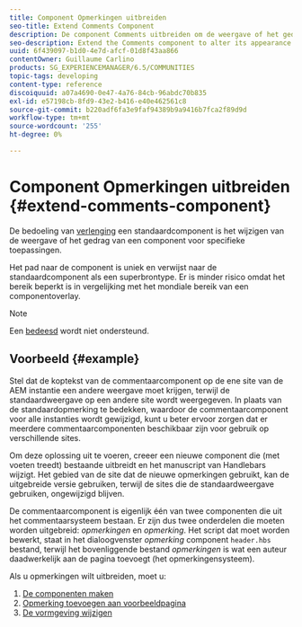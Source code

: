 ```yaml
---
title: Component Opmerkingen uitbreiden
seo-title: Extend Comments Component
description: De component Comments uitbreiden om de weergave of het gedrag ervan voor specifieke toepassingen te wijzigen
seo-description: Extend the Comments component to alter its appearance or behavior for specific uses
uuid: 6f439097-b1d0-4e7d-afcf-01d8f43aa866
contentOwner: Guillaume Carlino
products: SG_EXPERIENCEMANAGER/6.5/COMMUNITIES
topic-tags: developing
content-type: reference
discoiquuid: a07a4690-0e47-4a76-84cb-96abdc70b835
exl-id: e57198cb-8fd9-43e2-b416-e40e462561c8
source-git-commit: b220adf6fa3e9faf94389b9a9416b7fca2f89d9d
workflow-type: tm+mt
source-wordcount: '255'
ht-degree: 0%

---
```


# Component Opmerkingen uitbreiden  {#extend-comments-component}

De bedoeling van [verlenging](client-customize.md#extensions) een standaardcomponent is het wijzigen van de weergave of het gedrag van een component voor specifieke toepassingen.

Het pad naar de component is uniek en verwijst naar de standaardcomponent als een superbrontype. Er is minder risico omdat het bereik beperkt is in vergelijking met het mondiale bereik van een componentoverlay.

>[!NOTE]
>
>Een [bedeesd](client-customize.md#overlays) wordt niet ondersteund.

## Voorbeeld {#example}

Stel dat de koptekst van de commentaarcomponent op de ene site van de AEM instantie een andere weergave moet krijgen, terwijl de standaardweergave op een andere site wordt weergegeven. In plaats van de standaardopmerking te bedekken, waardoor de commentaarcomponent voor alle instanties wordt gewijzigd, kunt u beter ervoor zorgen dat er meerdere commentaarcomponenten beschikbaar zijn voor gebruik op verschillende sites.

Om deze oplossing uit te voeren, creeer een nieuwe component die (met voeten treedt) bestaande uitbreidt en het manuscript van Handlebars wijzigt. Het gebied van de site dat de nieuwe opmerkingen gebruikt, kan de uitgebreide versie gebruiken, terwijl de sites die de standaardweergave gebruiken, ongewijzigd blijven.

De commentaarcomponent is eigenlijk één van twee componenten die uit het commentaarsysteem bestaan. Er zijn dus twee onderdelen die moeten worden uitgebreid: *opmerkingen* en *opmerking*. Het script dat moet worden bewerkt, staat in het dialoogvenster *opmerking* component `header.hbs` bestand, terwijl het bovenliggende bestand *opmerkingen* is wat een auteur daadwerkelijk aan de pagina toevoegt (het opmerkingensysteem).

Als u opmerkingen wilt uitbreiden, moet u:

1. [De componenten maken](extend-create-components.md)
1. [Opmerking toevoegen aan voorbeeldpagina](extend-sample-page.md)
1. [De vormgeving wijzigen](extend-alter-appearance.md)
